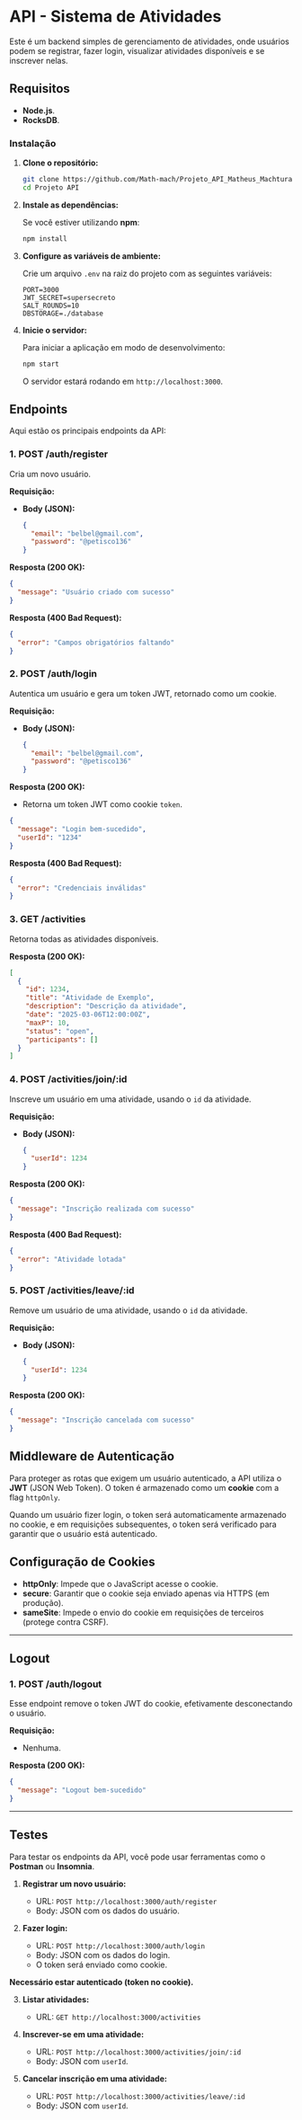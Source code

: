 # API - Sistema de Atividades

Este é um backend simples de gerenciamento de atividades, onde usuários podem se registrar, fazer login, visualizar atividades disponíveis e se inscrever nelas.

## Requisitos

- **Node.js**.
- **RocksDB**.

### Instalação

1. **Clone o repositório:**

   ```bash
   git clone https://github.com/Math-mach/Projeto_API_Matheus_Machtura.git
   cd Projeto API
   ```

2. **Instale as dependências:**

   Se você estiver utilizando **npm**:

   ```bash
   npm install
   ```

3. **Configure as variáveis de ambiente:**

   Crie um arquivo `.env` na raiz do projeto com as seguintes variáveis:

   ```env
   PORT=3000
   JWT_SECRET=supersecreto
   SALT_ROUNDS=10
   DBSTORAGE=./database
   ```

4. **Inicie o servidor:**

   Para iniciar a aplicação em modo de desenvolvimento:

   ```bash
   npm start
   ```

   O servidor estará rodando em `http://localhost:3000`.

## Endpoints

Aqui estão os principais endpoints da API:

### 1. **POST /auth/register**

Cria um novo usuário.

**Requisição:**

- **Body (JSON):**

  ```json
  {
    "email": "belbel@gmail.com",
    "password": "@petisco136"
  }
  ```

**Resposta (200 OK):**

```json
{
  "message": "Usuário criado com sucesso"
}
```

**Resposta (400 Bad Request):**

```json
{
  "error": "Campos obrigatórios faltando"
}
```

### 2. **POST /auth/login**

Autentica um usuário e gera um token JWT, retornado como um cookie.

**Requisição:**

- **Body (JSON):**

  ```json
  {
    "email": "belbel@gmail.com",
    "password": "@petisco136"
  }
  ```

**Resposta (200 OK):**

- Retorna um token JWT como cookie `token`.

```json
{
  "message": "Login bem-sucedido",
  "userId": "1234"
}
```

**Resposta (400 Bad Request):**

```json
{
  "error": "Credenciais inválidas"
}
```

### 3. **GET /activities**

Retorna todas as atividades disponíveis.

**Resposta (200 OK):**

```json
[
  {
    "id": 1234,
    "title": "Atividade de Exemplo",
    "description": "Descrição da atividade",
    "date": "2025-03-06T12:00:00Z",
    "maxP": 10,
    "status": "open",
    "participants": []
  }
]
```

### 4. **POST /activities/join/:id**

Inscreve um usuário em uma atividade, usando o `id` da atividade.

**Requisição:**

- **Body (JSON):**

  ```json
  {
    "userId": 1234
  }
  ```

**Resposta (200 OK):**

```json
{
  "message": "Inscrição realizada com sucesso"
}
```

**Resposta (400 Bad Request):**

```json
{
  "error": "Atividade lotada"
}
```

### 5. **POST /activities/leave/:id**

Remove um usuário de uma atividade, usando o `id` da atividade.

**Requisição:**

- **Body (JSON):**

  ```json
  {
    "userId": 1234
  }
  ```

**Resposta (200 OK):**

```json
{
  "message": "Inscrição cancelada com sucesso"
}
```

## Middleware de Autenticação

Para proteger as rotas que exigem um usuário autenticado, a API utiliza o **JWT** (JSON Web Token). O token é armazenado como um **cookie** com a flag `httpOnly`.

Quando um usuário fizer login, o token será automaticamente armazenado no cookie, e em requisições subsequentes, o token será verificado para garantir que o usuário está autenticado.

## Configuração de Cookies

- **httpOnly**: Impede que o JavaScript acesse o cookie.
- **secure**: Garantir que o cookie seja enviado apenas via HTTPS (em produção).
- **sameSite**: Impede o envio do cookie em requisições de terceiros (protege contra CSRF).

---

## Logout

### 1. **POST /auth/logout**

Esse endpoint remove o token JWT do cookie, efetivamente desconectando o usuário.

**Requisição:**

- Nenhuma.

**Resposta (200 OK):**

```json
{
  "message": "Logout bem-sucedido"
}
```

---

## Testes

Para testar os endpoints da API, você pode usar ferramentas como o **Postman** ou **Insomnia**.

1. **Registrar um novo usuário:**

   - URL: `POST http://localhost:3000/auth/register`
   - Body: JSON com os dados do usuário.

2. **Fazer login:**

   - URL: `POST http://localhost:3000/auth/login`
   - Body: JSON com os dados do login.
   - O token será enviado como cookie.

**Necessário estar autenticado (token no cookie).**

3. **Listar atividades:**

   - URL: `GET http://localhost:3000/activities`

4. **Inscrever-se em uma atividade:**

   - URL: `POST http://localhost:3000/activities/join/:id`
   - Body: JSON com `userId`.

5. **Cancelar inscrição em uma atividade:**
   - URL: `POST http://localhost:3000/activities/leave/:id`
   - Body: JSON com `userId`.
